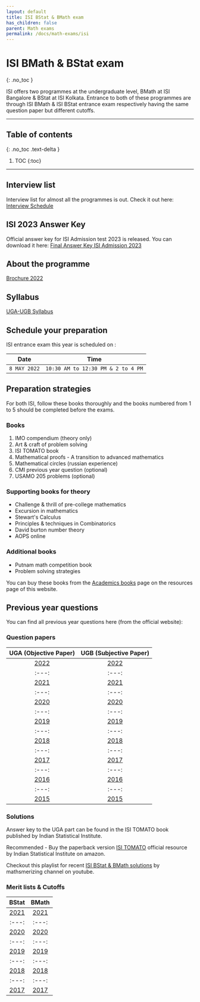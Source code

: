 ```yaml
---
layout: default
title: ISI BStat & BMath exam
has_children: false
parent: Math exams
permalink: /docs/math-exams/isi
---
```


# ISI BMath & BStat exam
{: .no_toc }

ISI offers two programmes at the undergraduate level, BMath at ISI Bangalore & BStat at ISI Kolkata. Entrance to both of these programmes are through ISI BMath & ISI BStat entrance exam respectively having the same question paper but different cutoffs.

---

## Table of contents
{: .no_toc .text-delta }

1. TOC
{:toc}

---

## Interview list
Interview list for almost all the programmes is out. Check it out here: [Interview Schedule](https://www.isical.ac.in/~admission/Interview-List.html)

## ISI 2023 Answer Key

Official answer key for ISI Admission test 2023 is released. You can download it here: [Final Answer Key ISI  Admission 2023](FINAL-ANSWER-KEY-ISI-ADMISSION-2023.pdf)

## About the programme
[Brochure 2022](brochure_0.pdf)

## Syllabus
[UGA-UGB Syllabus](BStat-BMath-Syllabus-UGA-UGB-2022.pdf)

## Schedule your preparation
ISI entrance exam this year is scheduled on :

| Date | Time |
| :---: | :---: |
| `8 MAY 2022`| `10:30 AM to 12:30 PM & 2 to 4 PM`|

## Preparation strategies
For both ISI, follow these books thoroughly and the books numbered from 1 to 5 should be completed before the exams.

### Books
1. IMO compendium (theory only)
2. Art & craft of problem solving
3. ISI TOMATO book
4. Mathematical proofs - A transition to advanced mathematics
5. Mathematical circles (russian experience)
6. CMI previous year question (optional)
7. USAMO 205 problems (optional) 

### Supporting books for theory

- Challenge & thrill of pre-college mathematics
- Excursion in mathematics
- Stewart's Calculus
- Principles & techniques in Combinatorics
- David burton number theory
- AOPS online

### Additional books
- Putnam math competition book
- Problem solving strategies

You can buy these books from the [Academics books](https://mathdigilab.github.io/docs/resources/books/academic-books) page on the resources page of this website.

## Previous year questions
You can find all previous year questions here (from the official website):

### Question papers

| UGA (Objective Paper) | UGB (Subjective Paper) |
| :---: | :---: |
| [2022](Isi2022_uga.pdf) | [2022](Isi2022_ugb.pdf) |
| :---: | :---: |
| [2021](BStat-BMath-UGA-2021.pdf) | [2021](BStat-BMath-UGB-2021.pdf) |
| :---: | :---: |
| [2020](BStat-BMath-UGA-2020.pdf) | [2020](BStat-BMath-UGB-2020.pdf) |
| :---: | :---: |
| [2019](BStat-BMath-UGA-2019.pdf) | [2019](BStat-BMath-UGB-2019.pdf) |
| :---: | :---: |
| [2018](BStat-BMath-UGA-2018.pdf) | [2018](BStat-BMath-UGB-2018.pdf) |
| :---: | :---: |
| [2017](BStat-BMath-UGA-2017.pdf) | [2017](BStat-BMath-UGB-2017.pdf) |
| :---: | :---: |
| [2016](BStat-BMath-UGA-2016.pdf) | [2016](BStat-BMath-UGB-2016.pdf) |
| :---: | :---: |
| [2015](BStat-BMath-UGA-2015.pdf) | [2015](BStat-BMath-UGB-2015.pdf) |

### Solutions 

Answer key to the UGA part can be found in the ISI TOMATO book published by Indian Statistical Institute.

Recommended - Buy the paperback version [ISI TOMATO](https://www.amazon.in/Test-Mathematics-10-Level-18/dp/8176711098?crid=1YZYNKFZLQ1ZW&keywords=isi+tomato+book+2021-22&qid=1643202425&sprefix=isi+tomato%2Caps%2C178&sr=8-1&linkCode=ll1&tag=shreyaskali-21&linkId=0c928753e110f2516c676dcb2d0b4f4e&language=en_IN&ref_=as_li_ss_tl) official resource by Indian Statistical Institute on amazon.

Checkout this playlist for recent [ISI BStat & BMath solutions](https://youtube.com/playlist?list=PLjF2DElqz-GSu_qzwEBewFP-a0zHO5fXb) by mathsmerizing channel on youtube.

### Merit lists & Cutoffs

| BStat | BMath |
| :---: | :---: |
| [2021](BST-Merit-List-2021.pdf) | [2021](BMT-Merit-List-2021.pdf) |
| :---: | :---: |
| [2020](BStat-Merit-List-2020.pdf) | [2020](BMath-Merit-List-2020.pdf) |
| :---: | :---: |
| [2019](BStat-Merit-List-2019.pdf) | [2019](BMath-Merit-List-2019.pdf) |
| :---: | :---: |
| [2018](BStat-Merit-List-2018.pdf) | [2018](BMath-Merit-List-2018.pdf) |
| :---: | :---: |
| [2017](BStat-Merit-List-2017.pdf) | [2017](BMath-Merit-List-2017.pdf) |
